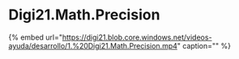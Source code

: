 # Digi21.Math.Precision

{% embed url="https://digi21.blob.core.windows.net/videos-ayuda/desarrollo/1.%20Digi21.Math.Precision.mp4" caption="" %}


